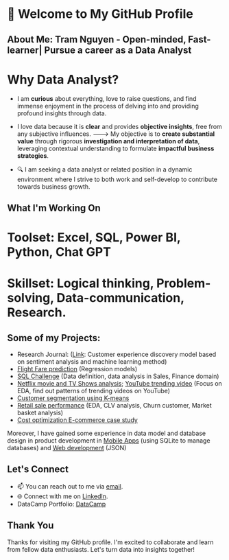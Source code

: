 # 👋 Welcome to My GitHub Profile

## About Me: Tram Nguyen -  Open-minded, Fast-learner| Pursue a career as a Data Analyst
# Why Data Analyst?
 - I am **curious** about everything, love to raise questions, and find immense enjoyment in the process of delving into and providing profound insights through data.
 - I love data because it is **clear** and provides **objective insights**, free from any subjective influences.
   ---> My objective is to **create substantial value** through rigorous **investigation and interpretation of data**, leveraging contextual understanding to formulate **impactful business strategies**.
  
- 🔍 I am seeking a data analyst or related position in a dynamic environment where I strive to both work and self-develop to contribute towards business growth.

## What I'm Working On
# Toolset: Excel, SQL, Power BI, Python, Chat GPT
# Skillset: Logical thinking, Problem-solving, Data-communication, Research.

## Some of my Projects:

- Research Journal: ([Link](https://stdjelm.scienceandtechnology.com.vn/index.php/stdjelm/article/view/1030): Customer experience discovery model based on sentiment analysis and machine learning method)
- [Flight Fare prediction](https://github.com/baotram237/Regression-model-Flight-fare-Prediction) (Regression models)
- [SQL Challenge](https://github.com/baotram237/SQLChallenge) (Data definition, data analysis in Sales, Finance domain)
- [Netflix movie and TV Shows analysis](https://github.com/baotram237/Netflix); [YouTube trending video](https://github.com/baotram237/Youtube-Trending-video) (Focus on EDA, find out patterns of trending videos on YouTube)
- [Customer segmentation using K-means](https://github.com/baotram237/K-means) 
- [Retail sale performance](https://github.com/baotram237/Retail-analysis) (EDA, CLV analysis, Churn customer, Market basket analysis)
- [Cost optimization E-commerce case study](https://github.com/baotram237/Cost-Optimization-Ecommerce-Case-study-)

Moreover, I have gained some experience in data model and database design in product development in [Mobile Apps](https://github.com/giangle286/MOBILE_PROJECT) (using SQLite to manage databases) and [Web development](https://github.com/tuuyen13/webphongtro) (JSON)

## Let's Connect

- 📫 You can reach out to me via [email](mailto:baotram23764@gmail.com).
- 🌐 Connect with me on [LinkedIn](https://www.linkedin.com/in/baotram237/).
- DataCamp Portfolio: [DataCamp](https://www.datacamp.com/portfolio/trambao)
  
## Thank You

Thanks for visiting my GitHub profile. I'm excited to collaborate and learn from fellow data enthusiasts. Let's turn data into insights together!
